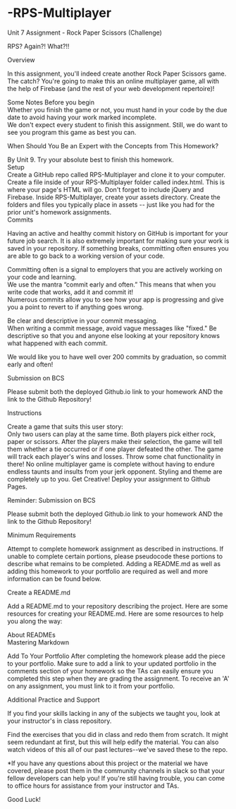 # -RPS-Multiplayer
Unit 7 Assignment - Rock Paper Scissors (Challenge)

RPS? Again?! What?!!   

Overview  

In this assignment, you'll indeed create another Rock Paper Scissors game. The catch? You're going to make this an online multiplayer game, all with the help of Firebase (and the rest of your web development repertoire)!   

Some Notes Before you begin   
  Whether you finish the game or not, you must hand in your code by the due date to avoid having your work marked incomplete.  
  We don't expect every student to finish this assignment. Still, we do want to see you program this game as best you can. 
  
When Should You Be an Expert with the Concepts from This Homework?  

By Unit 9. Try your absolute best to finish this homework.   
Setup   
  Create a GitHub repo called RPS-Multiplayer and clone it to your computer. 
  Create a file inside of your RPS-Multiplayer folder called index.html. This is where your page's HTML will go. 
  Don't forget to include jQuery and Firebase. 
  Inside RPS-Multiplayer, create your assets directory. 
  Create the folders and files you typically place in assets -- just like you had for the prior unit's homework assignments.    
Commits  

Having an active and healthy commit history on GitHub is important for your future job search. It is also extremely important for making sure your work is saved in your repository. If something breaks, committing often ensures you are able to go back to a working version of your code.    

  Committing often is a signal to employers that you are actively working on your code and learning.   
    We use the mantra “commit early and often.”  This means that when you write code that works, add it and commit it!  
    Numerous commits allow you to see how your app is progressing and give you a point to revert to if anything goes wrong.
    
  Be clear and descriptive in your commit messaging.   
    When writing a commit message, avoid vague messages like "fixed." Be descriptive so that you and anyone else looking at your repository knows what happened with each commit.   
    
  We would like you to have well over 200 commits by graduation, so commit early and often!    

Submission on BCS   

  Please submit both the deployed Github.io link to your homework AND the link to the Github Repository!   
  
Instructions    

  Create a game that suits this user story:   
    Only two users can play at the same time. 
    Both players pick either rock, paper or scissors. After the players make their selection, the game will tell them whether a tie occurred or if one player defeated the other. 
    The game will track each player's wins and losses. 
    Throw some chat functionality in there! No online multiplayer game is complete without having to endure endless taunts and insults from your jerk opponent. 
    Styling and theme are completely up to you. Get Creative! 
    Deploy your assignment to Github Pages.
    
Reminder: Submission on BCS   

  Please submit both the deployed Github.io link to your homework AND the link to the Github Repository!      
  
Minimum Requirements  

Attempt to complete homework assignment as described in instructions. If unable to complete certain portions, please pseudocode these portions to describe what remains to be completed. Adding a README.md as well as adding this homework to your portfolio are required as well and more information can be found below.     

Create a README.md  

Add a README.md to your repository describing the project. Here are some resources for creating your README.md. Here are some resources to help you along the way:   

  About READMEs  
  Mastering Markdown   
  
Add To Your Portfolio  After completing the homework please add the piece to your portfolio. Make sure to add a link to your updated portfolio in the comments section of your homework so the TAs can easily ensure you completed this step when they are grading the assignment. To receive an 'A' on any assignment, you must link to it from your portfolio.     

Additional Practice and Support    

  If you find your skills lacking in any of the subjects we taught you, look at your instructor's in class repository.
  
   Find the exercises that you did in class and redo them from scratch. It might seem redundant at first, but this will help edify the material. 
   You can also watch videos of this all of our past lectures--we've saved these to the repo.     
    
*If you have any questions about this project or the material we have covered, please post them in the community channels in slack so that your fellow developers can help you! If you're still having trouble, you can come to office hours for assistance from your instructor and TAs.  

Good Luck!
